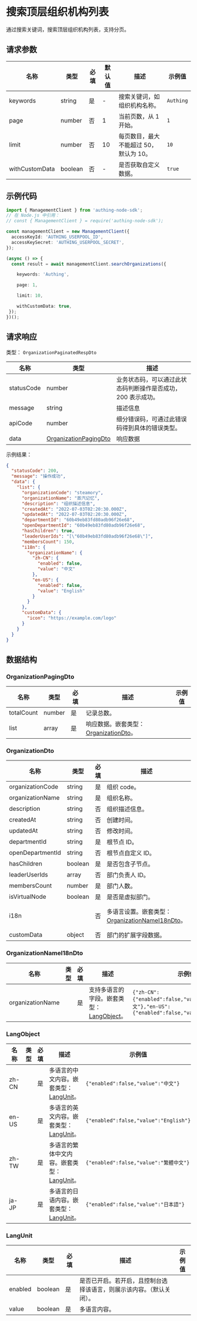 # 搜索顶层组织机构列表

<!--
  警告⚠️：
  不要直接修改该文档，
  https://github.com/Authing/authing-docs-factory
  使用该项目进行生成
-->

<LastUpdated />

通过搜索关键词，搜索顶层组织机构列表，支持分页。

## 请求参数

| 名称 | 类型 | 必填 | 默认值 | 描述 | 示例值 |
| ---- | ---- | ---- | ---- | ---- | ---- |
| keywords | string  | 是 | - | 搜索关键词，如组织机构名称。  | `Authing` |
| page | number  | 否 | 1 | 当前页数，从 1 开始。  | `1` |
| limit | number  | 否 | 10 | 每页数目，最大不能超过 50，默认为 10。  | `10` |
| withCustomData | boolean  | 否 | - | 是否获取自定义数据。  | `true` |


## 示例代码

```ts
import { ManagementClient } from 'authing-node-sdk';
// 在 Node.js 中引用：
// const { ManagementClient } = require('authing-node-sdk');

const managementClient = new ManagementClient({
  accessKeyId: 'AUTHING_USERPOOL_ID',
  accessKeySecret: 'AUTHING_USERPOOL_SECRET',
});

(async () => {
  const result = await managementClient.searchOrganizations({

    keywords: 'Authing',

    page: 1,

    limit: 10,

    withCustomData: true,
 });
})();
```



## 请求响应

类型： `OrganizationPaginatedRespDto`

| 名称 | 类型 | 描述 |
| ---- | ---- | ---- |
| statusCode | number | 业务状态码，可以通过此状态码判断操作是否成功，200 表示成功。 |
| message | string | 描述信息 |
| apiCode | number | 细分错误码，可通过此错误码得到具体的错误类型。 |
| data | <a href="#OrganizationPagingDto">OrganizationPagingDto</a> | 响应数据 |



示例结果：

```json
{
  "statusCode": 200,
  "message": "操作成功",
  "data": {
    "list": {
      "organizationCode": "steamory",
      "organizationName": "蒸汽记忆",
      "description": "组织描述信息",
      "createdAt": "2022-07-03T02:20:30.000Z",
      "updatedAt": "2022-07-03T02:20:30.000Z",
      "departmentId": "60b49eb83fd80adb96f26e68",
      "openDepartmentId": "60b49eb83fd80adb96f26e68",
      "hasChildren": true,
      "leaderUserIds": "[\"60b49eb83fd80adb96f26e68\"]",
      "membersCount": 150,
      "i18n": {
        "organizationName": {
          "zh-CN": {
            "enabled": false,
            "value": "中文"
          },
          "en-US": {
            "enabled": false,
            "value": "English"
          }
        }
      },
      "customData": {
        "icon": "https://example.com/logo"
      }
    }
  }
}
```

## 数据结构


### <a id="OrganizationPagingDto"></a> OrganizationPagingDto

| 名称 | 类型 | 必填 | 描述 | 示例值 |
| ---- |  ---- | ---- | ---- | ---- |
| totalCount | number | 是 | 记录总数。  |  |
| list | array | 是 | 响应数据。嵌套类型：<a href="#OrganizationDto">OrganizationDto</a>。  |  |


### <a id="OrganizationDto"></a> OrganizationDto

| 名称 | 类型 | 必填 | 描述 | 示例值 |
| ---- |  ---- | ---- | ---- | ---- |
| organizationCode | string | 是 | 组织 code。  |  `steamory` |
| organizationName | string | 是 | 组织名称。  |  `蒸汽记忆` |
| description | string | 否 | 组织描述信息。  |  `组织描述信息` |
| createdAt | string | 否 | 创建时间。  |  `2022-07-03T02:20:30.000Z` |
| updatedAt | string | 否 | 修改时间。  |  `2022-07-03T02:20:30.000Z` |
| departmentId | string | 是 | 根节点 ID。  |  `60b49eb83fd80adb96f26e68` |
| openDepartmentId | string | 否 | 根节点自定义 ID。  |  `60b49eb83fd80adb96f26e68` |
| hasChildren | boolean | 是 | 是否包含子节点。  |  `true` |
| leaderUserIds | array | 否 | 部门负责人 ID。  |  `["60b49eb83fd80adb96f26e68"]` |
| membersCount | number | 是 | 部门人数。  |  `150` |
| isVirtualNode | boolean | 是 | 是否是虚拟部门。  |  |
| i18n |  | 否 | 多语言设置。嵌套类型：<a href="#OrganizationNameI18nDto">OrganizationNameI18nDto</a>。  |  `{"organizationName":{"zh-CN":{"enabled":false,"value":"中文"},"en-US":{"enabled":false,"value":"English"}}}` |
| customData | object | 否 | 部门的扩展字段数据。  |  `{"icon":"https://example.com/logo"}` |


### <a id="OrganizationNameI18nDto"></a> OrganizationNameI18nDto

| 名称 | 类型 | 必填 | 描述 | 示例值 |
| ---- |  ---- | ---- | ---- | ---- |
| organizationName |  | 是 | 支持多语言的字段。嵌套类型：<a href="#LangObject">LangObject</a>。  |  `{"zh-CN":{"enabled":false,"value":"中文"},"en-US":{"enabled":false,"value":"English"}}` |


### <a id="LangObject"></a> LangObject

| 名称 | 类型 | 必填 | 描述 | 示例值 |
| ---- |  ---- | ---- | ---- | ---- |
| zh-CN |  | 是 | 多语言的中文内容。嵌套类型：<a href="#LangUnit">LangUnit</a>。  |  `{"enabled":false,"value":"中文"}` |
| en-US |  | 是 | 多语言的英文内容。嵌套类型：<a href="#LangUnit">LangUnit</a>。  |  `{"enabled":false,"value":"English"}` |
| zh-TW |  | 是 | 多语言的繁体中文内容。嵌套类型：<a href="#LangUnit">LangUnit</a>。  |  `{"enabled":false,"value":"繁體中文"}` |
| ja-JP |  | 是 | 多语言的日语内容。嵌套类型：<a href="#LangUnit">LangUnit</a>。  |  `{"enabled":false,"value":"日本語"}` |


### <a id="LangUnit"></a> LangUnit

| 名称 | 类型 | 必填 | 描述 | 示例值 |
| ---- |  ---- | ---- | ---- | ---- |
| enabled | boolean | 是 | 是否已开启。若开启，且控制台选择该语言，则展示该内容。（默认关闭）。  |  |
| value | boolean | 是 | 多语言内容。  |  |


